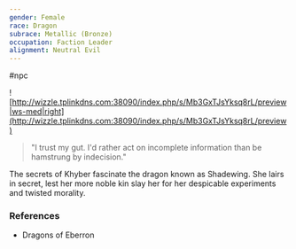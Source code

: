 ```yaml
---
gender: Female
race: Dragon
subrace: Metallic (Bronze)
occupation: Faction Leader
alignment: Neutral Evil
---
```

 #npc 

![http://wizzle.tplinkdns.com:38090/index.php/s/Mb3GxTJsYksq8rL/preview|ws-med|right](http://wizzle.tplinkdns.com:38090/index.php/s/Mb3GxTJsYksq8rL/preview)

>"I trust my gut. I'd rather act on incomplete information than be hamstrung by indecision."

The secrets of Khyber fascinate the dragon known as Shadewing. She lairs in secret, lest her more noble kin slay her for her despicable experiments and twisted morality.

### References

* Dragons of Eberron
